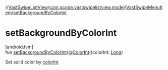 //[VastSwipeListView](../../../index.md)/[com.gcode.vastswipelistview.model](../index.md)/[VastSwipeMenuItem](index.md)/[setBackgroundByColorInt](set-background-by-color-int.md)

# setBackgroundByColorInt

[androidJvm]\
fun [setBackgroundByColorInt](set-background-by-color-int.md)(@[ColorInt](https://developer.android.com/reference/kotlin/androidx/annotation/ColorInt.html)()colorInt: [Long](https://kotlinlang.org/api/latest/jvm/stdlib/kotlin/-long/index.html))

Set solid color by [colorInt](set-background-by-color-int.md)
